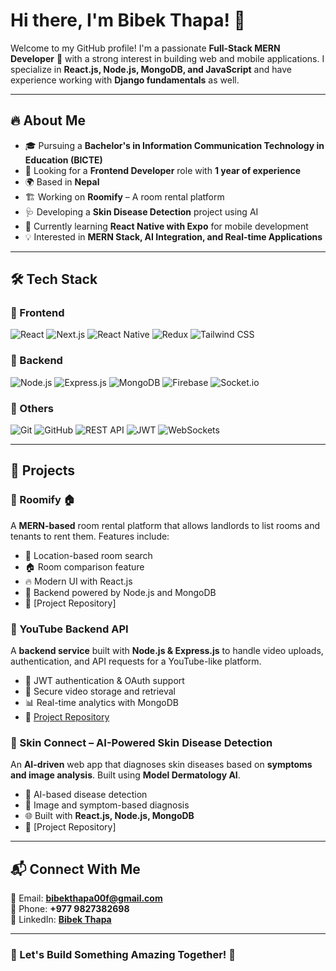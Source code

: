 # Hi there, I'm Bibek Thapa! 👋

Welcome to my GitHub profile! I'm a passionate **Full-Stack MERN Developer** 🚀 with a strong interest in building web and mobile applications. I specialize in **React.js, Node.js, MongoDB, and JavaScript** and have experience working with **Django fundamentals** as well.

---

## 🔥 About Me
- 🎓 Pursuing a **Bachelor's in Information Communication Technology in Education (BICTE)**
- 💼 Looking for a **Frontend Developer** role with **1 year of experience**
- 🌍 Based in **Nepal**
- 🏗️ Working on **Roomify** – A room rental platform
- 🩺 Developing a **Skin Disease Detection** project using AI
- 🌱 Currently learning **React Native with Expo** for mobile development
- 💡 Interested in **MERN Stack, AI Integration, and Real-time Applications**

---

## 🛠️ Tech Stack
### 🚀 Frontend
![React](https://img.shields.io/badge/React-20232A?style=for-the-badge&logo=react&logoColor=61DAFB)
![Next.js](https://img.shields.io/badge/Next.js-000000?style=for-the-badge&logo=nextdotjs&logoColor=white)
![React Native](https://img.shields.io/badge/React_Native-20232A?style=for-the-badge&logo=react&logoColor=61DAFB)
![Redux](https://img.shields.io/badge/Redux-764ABC?style=for-the-badge&logo=redux&logoColor=white)
![Tailwind CSS](https://img.shields.io/badge/Tailwind_CSS-38B2AC?style=for-the-badge&logo=tailwind-css&logoColor=white)

### 🔧 Backend
![Node.js](https://img.shields.io/badge/Node.js-43853D?style=for-the-badge&logo=node.js&logoColor=white)
![Express.js](https://img.shields.io/badge/Express.js-000000?style=for-the-badge&logo=express&logoColor=white)
![MongoDB](https://img.shields.io/badge/MongoDB-4EA94B?style=for-the-badge&logo=mongodb&logoColor=white)
![Firebase](https://img.shields.io/badge/Firebase-FFCA28?style=for-the-badge&logo=firebase&logoColor=white)
![Socket.io](https://img.shields.io/badge/Socket.io-010101?style=for-the-badge&logo=socket.io&logoColor=white)

### 📌 Others
![Git](https://img.shields.io/badge/Git-F05032?style=for-the-badge&logo=git&logoColor=white)
![GitHub](https://img.shields.io/badge/GitHub-181717?style=for-the-badge&logo=github&logoColor=white)
![REST API](https://img.shields.io/badge/REST-02569B?style=for-the-badge&logo=rest&logoColor=white)
![JWT](https://img.shields.io/badge/JWT-000000?style=for-the-badge&logo=json-web-tokens&logoColor=white)
![WebSockets](https://img.shields.io/badge/WebSockets-0088CC?style=for-the-badge&logo=websocket&logoColor=white)

---

## 📌 Projects
### 🚀 Roomify 🏠
A **MERN-based** room rental platform that allows landlords to list rooms and tenants to rent them. Features include:
- 📍 Location-based room search
- 🏠 Room comparison feature
- 🔥 Modern UI with React.js
- 📡 Backend powered by Node.js and MongoDB
- 🔗 [Project Repository]

### 🎥 YouTube Backend API
A **backend service** built with **Node.js & Express.js** to handle video uploads, authentication, and API requests for a YouTube-like platform.
- 🔑 JWT authentication & OAuth support
- 📂 Secure video storage and retrieval
- 📊 Real-time analytics with MongoDB
- 🔗 [Project Repository]((https://github.com/BibekThapa1/youtube-backend)) 

### 🤖 Skin Connect – AI-Powered Skin Disease Detection
An **AI-driven** web app that diagnoses skin diseases based on **symptoms and image analysis**. Built using **Model Dermatology AI**.
- 🏥 AI-based disease detection
- 📸 Image and symptom-based diagnosis
- 🌐 Built with **React.js, Node.js, MongoDB**
- 🔗 [Project Repository] 

---

## 📬 Connect With Me
📧 Email: **bibekthapa00f@gmail.com**  
📱 Phone: **+977 9827382698**  
💼 LinkedIn: **[Bibek Thapa](https://www.linkedin.com/in/bibek-thapa-62823b288/)**

---

### 🚀 Let's Build Something Amazing Together! 🎯
